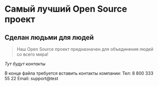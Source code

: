 # Самый лучший Open Source проект

## Сделан людьми для людей

> Наш Open Source проект предназначен для объединения людей со всего мира!

_Тут будут контакты_

В конце файла требуется вставить контакты компании:
Тел: 8 800 333 55 22
Email: support@test
